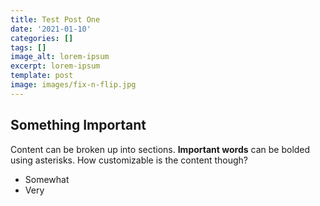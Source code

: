 ```yaml
---
title: Test Post One
date: '2021-01-10'
categories: []
tags: []
image_alt: lorem-ipsum
excerpt: lorem-ipsum
template: post
image: images/fix-n-flip.jpg
---
```

## Something Important

Content can be broken up into sections. **Important words** can be bolded using asterisks. How customizable is the content though?

- Somewhat
- Very